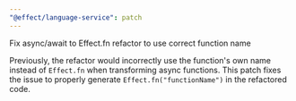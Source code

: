 ```yaml
---
"@effect/language-service": patch
---
```


Fix async/await to Effect.fn refactor to use correct function name

Previously, the refactor would incorrectly use the function's own name instead of `Effect.fn` when transforming async functions. This patch fixes the issue to properly generate `Effect.fn("functionName")` in the refactored code.